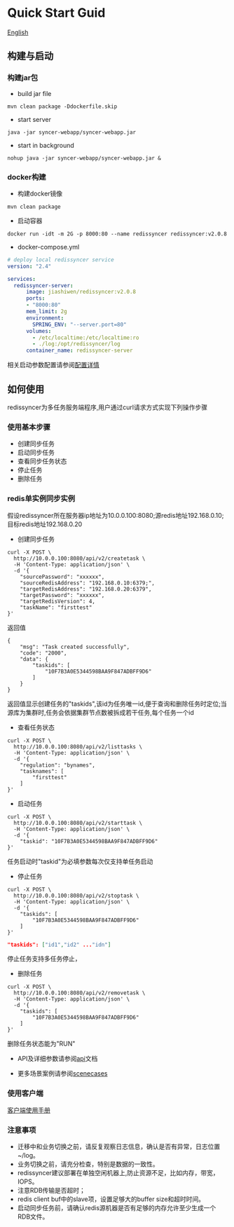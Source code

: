 # Quick Start Guid

[English](quickstart_en.md)

## 构建与启动

### 构建jar包

* build jar file
  
```shell script
mvn clean package -Ddockerfile.skip
```

* start server

```shell script
java -jar syncer-webapp/syncer-webapp.jar
```

* start in background

```shell script
nohup java -jar syncer-webapp/syncer-webapp.jar &
```    

### docker构建

* 构建docker镜像

```shell
mvn clean package 
```

* 启动容器

```shell
docker run -idt -m 2G -p 8000:80 --name redissyncer redissyncer:v2.0.8
```

* docker-compose.yml

```yaml
# deploy local redissyncer service
version: "2.4"

services:
  redissyncer-server:
      image: jiashiwen/redissyncer:v2.0.8
      ports:
      - "8000:80"
      mem_limit: 2g 
      environment:
        SPRING_ENV: "--server.port=80"
      volumes:
        - /etc/localtime:/etc/localtime:ro
        - ./log:/opt/redissyncer/log
      container_name: redissyncer-server

```

相关启动参数配置请参阅[配置详情](serverconfig.md)

## 如何使用

redissyncer为多任务服务端程序,用户通过curl请求方式实现下列操作步骤

### 使用基本步骤

* 创建同步任务
* 启动同步任务
* 查看同步任务状态
* 停止任务
* 删除任务

### redis单实例同步实例

假设redissyncer所在服务器ip地址为10.0.0.100:8080;源redis地址192.168.0.10;目标redis地址192.168.0.20

* 创建同步任务

```shell script
curl -X POST \
  http://10.0.0.100:8080/api/v2/createtask \
  -H 'Content-Type: application/json' \
  -d '{
    "sourcePassword": "xxxxxx",
    "sourceRedisAddress": "192.168.0.10:6379;",
    "targetRedisAddress": "192.168.0.20:6379",
    "targetPassword": "xxxxxx",
    "targetRedisVersion": 4,
    "taskName": "firsttest"
}'
```

返回值

```shell script
{
    "msg": "Task created successfully",
    "code": "2000",
    "data": {
        "taskids": [
            "10F7B3A0E5344598BAA9F847ADBFF9D6"
        ]
    }
}
```

返回值显示创建任务的"taskids",该id为任务唯一id,便于查询和删除任务时定位;当源库为集群时,任务会依据集群节点数被拆成若干任务,每个任务一个id

* 查看任务状态

```shell script
curl -X POST \
  http://10.0.0.100:8080/api/v2/listtasks \
  -H 'Content-Type: application/json' \
  -d '{
    "regulation": "bynames",
    "tasknames": [
        "firsttest"
    ]
}'
```

* 启动任务

```shell script
curl -X POST \
  http://10.0.0.100:8080/api/v2/starttask \
  -H 'Content-Type: application/json' \
  -d '{
    "taskid": "10F7B3A0E5344598BAA9F847ADBFF9D6"
}'
```

任务启动时"taskid"为必填参数每次仅支持单任务启动

* 停止任务

```shell script
curl -X POST \
  http://10.0.0.100:8080/api/v2/stoptask \
  -H 'Content-Type: application/json' \
  -d '{
    "taskids": [
        "10F7B3A0E5344598BAA9F847ADBFF9D6"
    ]
}'
```

```json
"taskids": ["id1","id2" ..."idn"]
```

停止任务支持多任务停止，

* 删除任务

```shell script
curl -X POST \
  http://10.0.0.100:8080/api/v2/removetask \
  -H 'Content-Type: application/json' \
  -d '{
    "taskids": [
        "10F7B3A0E5344598BAA9F847ADBFF9D6"
    ]
}'
```

删除任务状态能为"RUN"

* API及详细参数请参阅[api](api.md)文档

* 更多场景案例请参阅[scenecases](scenecases.md)

### 使用客户端

[客户端使用手册](https://github.com/TraceNature/redissyncer-cli/blob/master/docs/quickstart.md)

###  注意事项

* 迁移中和业务切换之前，请反复观察日志信息，确认是否有异常，日志位置~/log。
* 业务切换之前，请充分检查，特别是数据的一致性。
* redissyncer建议部署在单独空闲机器上,防止资源不足，比如内存，带宽，IOPS。
* 注意RDB传输是否超时；
* redis client buf中的slave项，设置足够大的buffer size和超时时间。
* 启动同步任务前，请确认redis源机器是否有足够的内存允许至少生成一个RDB文件。
  
